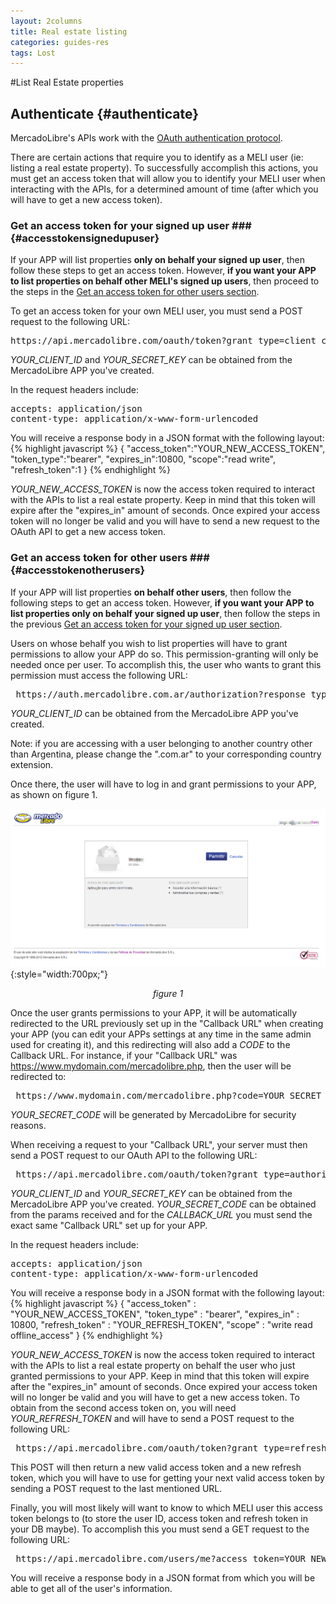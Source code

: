 ```yaml
---
layout: 2columns
title: Real estate listing
categories: guides-res
tags: Lost
---
```


#List Real Estate properties

Authenticate	{#authenticate}
------------
MercadoLibre's APIs work with the <a href="http://en.wikipedia.org/wiki/Oauth" target="_blank">OAuth authentication protocol</a>.

There are certain actions that require you to identify as a MELI user (ie: listing a real estate property). To successfully accomplish this actions, you must get an access token that will allow you to identify your MELI user when interacting with the APIs, for a determined amount of time (after which you will have to get a new access token).

### Get an access token for your signed up user ### {#accesstokensignedupuser}

If your APP will list properties **only on behalf your signed up user**, then follow these steps to get an access token. However, **if you want your APP to list properties on behalf other MELI's signed up users**, then proceed to the steps in the [Get an access token for other users section](#accesstokenotherusers).

To get an access token for your own MELI user, you must send a POST request to the following URL:

<pre class="terminal">
https://api.mercadolibre.com/oauth/token?grant_type=client_credentials&client_id=YOUR_CLIENT_ID&client_secret=YOUR_SECRET_KEY
</pre>

*YOUR_CLIENT_ID* and *YOUR_SECRET_KEY* can be obtained from the MercadoLibre APP you've created.

In the request headers include:

<pre class="terminal">
accepts: application/json
content-type: application/x-www-form-urlencoded 
</pre>

You will receive a response body in a JSON format with the following layout:
{% highlight javascript %}
{ 
	"access_token":"YOUR_NEW_ACCESS_TOKEN",
	"token_type":"bearer",
	"expires_in":10800,
	"scope":"read write",
	"refresh_token":1
}
{% endhighlight %}


*YOUR_NEW_ACCESS_TOKEN* is now the access token required to interact with the APIs to list a real estate property. Keep in mind that this token will expire after the "expires_in" amount of seconds. Once expired your access token will no longer be valid and you will have to send a new request to the OAuth API to get a new access token.


### Get an access token for other users ### {#accesstokenotherusers}

If your APP will list properties **on behalf other users**, then follow the following steps to get an access token. However, **if you want your APP to list properties only on behalf your signed up user**, then follow the steps in the previous [Get an access token for your signed up user section](#accesstokensignedupuser).

Users on whose behalf you wish to list properties will have to grant permissions to allow your APP do so. This permission-granting will only be needed once per user. To accomplish this, the user who wants to grant this permission must access the following URL:

<pre class="terminal">
 https://auth.mercadolibre.com.ar/authorization?response_type=code&client_id=YOUR_CLIENT_ID
</pre>

*YOUR_CLIENT_ID* can be obtained from the MercadoLibre APP you've created.

Note: if you are accessing with a user belonging to another country other than Argentina, please change the ".com.ar" to your corresponding country extension.

Once there, the user will have to log in and grant permissions to your APP, as shown on figure 1.

![Grant](/images/new-realestate-8.png){:style="width:700px;"}
*<center>figure 1</center>*

Once the user grants permissions to your APP, it will be automatically redirected to the URL previously set up in the "Callback URL" when creating your APP (you can edit your APPs settings at any time in the same admin used for creating it), and this redirecting will also add a *CODE* to the Callback URL. For instance, if your "Callback URL" was https://www.mydomain.com/mercadolibre.php, then the user will be redirected to:

<pre class="terminal">
 https://www.mydomain.com/mercadolibre.php?code=YOUR_SECRET_CODE
</pre>

*YOUR_SECRET_CODE* will be generated by MercadoLibre for security reasons.

When receiving a request to your "Callback URL", your server must then send a POST request to our OAuth API to the following URL:

<pre class="terminal">
 https://api.mercadolibre.com/oauth/token?grant_type=authorization_code&client_id=YOUR_CLIENT_ID&client_secret=YOUR_SECRET_KEY&code=YOUR_SECRET_CODE&redirect_uri=CALLBACK_URL
</pre>

*YOUR_CLIENT_ID* and *YOUR_SECRET_KEY* can be obtained from the MercadoLibre APP you've created. *YOUR_SECRET_CODE* can be obtained from the params received and for the *CALLBACK_URL* you must send the exact same "Callback URL" set up for your APP.

In the request headers include:

<pre class="terminal">
accepts: application/json
content-type: application/x-www-form-urlencoded
</pre>

You will receive a response body in a JSON format with the following layout:
{% highlight javascript %}
{ 
	"access_token" : "YOUR_NEW_ACCESS_TOKEN",
	"token_type" : "bearer",
	"expires_in" : 10800,
	"refresh_token" : "YOUR_REFRESH_TOKEN",
	"scope" : "write read offline_access"
}
{% endhighlight %}

*YOUR_NEW_ACCESS_TOKEN* is now the access token required to interact with the APIs to list a real estate property on behalf the user who just granted permissions to your APP. Keep in mind that this token will expire after the "expires_in" amount of seconds. Once expired your access token will no longer be valid and you will have to get a new access token. To obtain from the second access token on, you will need *YOUR_REFRESH_TOKEN* and will have to send a POST request to the following URL:

<pre class="terminal">
 https://api.mercadolibre.com/oauth/token?grant_type=refresh_token&client_id=YOUR_CLIENT_ID&client_secret=YOUR_SECRET_KEY&refresh_token=YOUR_REFRESH_TOKEN
</pre>

This POST will then return a new valid access token and a new refresh token, which you will have to use for getting your next valid access token by sending a POST request to the last mentioned URL.

Finally, you will most likely will want to know to which MELI user this access token belongs to (to store the user ID, access token and refresh token in your DB maybe). To accomplish this you must send a GET request to the following URL:

<pre class="terminal">
 https://api.mercadolibre.com/users/me?access_token=YOUR_NEW_ACCESS_TOKEN
</pre>

You will receive a response body in a JSON format from which you will be able to get all of the user's information.